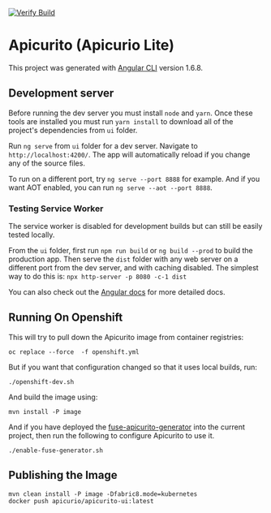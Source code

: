 [![Verify Build](https://github.com/Apicurio/apicurito/workflows/Verify%20Build/badge.svg)](https://github.com/Apicurio/apicurio-registry/actions?query=workflow%3A%22Verify+Build%22)

# Apicurito (Apicurio Lite)

This project was generated with [Angular CLI](https://github.com/angular/angular-cli) version 1.6.8.

## Development server

Before running the dev server you must install `node` and `yarn`. Once these tools are installed
you must run `yarn install` to download all of the project's dependencies from `ui` folder.

Run `ng serve` from `ui` folder for a dev server. Navigate to `http://localhost:4200/`. The app will automatically 
reload if you change any of the source files.

To run on a different port, try `ng serve --port 8888` for example. And if you want AOT enabled, 
you can run `ng serve --aot --port 8888`.

### Testing Service Worker

The service worker is disabled for development builds but can still be easily tested locally.

From the `ui` folder, first run `npm run build` or `ng build --prod` to build the production app.
Then serve the `dist` folder with any web server on a different port from the dev server, and with
caching disabled. The simplest way to do this is: `npx http-server -p 8080 -c-1 dist`

You can also check out the [Angular docs](https://angular.io/guide/service-worker-getting-started)
for more detailed docs.

## Running On Openshift

This will try to pull down the Apicurito image from container registries:

    oc replace --force  -f openshift.yml

But if you want that configuration changed so that it uses local builds, run:

    ./openshift-dev.sh

And build the image using:

    mvn install -P image    

And if you have deployed the [fuse-apicurito-generator](https://github.com/jboss-fuse/fuse-apicurito-generator) 
into the current project, then run the following to configure Apicurito to use it.

	./enable-fuse-generator.sh 

## Publishing the Image

    mvn clean install -P image -Dfabric8.mode=kubernetes
    docker push apicurio/apicurito-ui:latest
